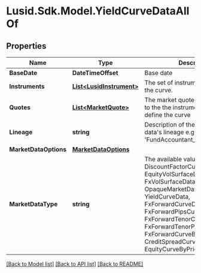 # Lusid.Sdk.Model.YieldCurveDataAllOf

## Properties

Name | Type | Description | Notes
------------ | ------------- | ------------- | -------------
**BaseDate** | **DateTimeOffset** | Base date | 
**Instruments** | [**List&lt;LusidInstrument&gt;**](LusidInstrument.md) | The set of instruments that define the curve. | 
**Quotes** | [**List&lt;MarketQuote&gt;**](MarketQuote.md) | The market quotes corresponding to the the instruments used to define the curve | 
**Lineage** | **string** | Description of the complex market data&#39;s lineage e.g. &#39;FundAccountant_GreenQuality&#39;. | [optional] 
**MarketDataOptions** | [**MarketDataOptions**](MarketDataOptions.md) |  | [optional] 
**MarketDataType** | **string** | The available values are: DiscountFactorCurveData, EquityVolSurfaceData, FxVolSurfaceData, IrVolCubeData, OpaqueMarketData, YieldCurveData, FxForwardCurveData, FxForwardPipsCurveData, FxForwardTenorCurveData, FxForwardTenorPipsCurveData, FxForwardCurveByQuoteReference, CreditSpreadCurveData, EquityCurveByPricesData | 

[[Back to Model list]](../README.md#documentation-for-models) [[Back to API list]](../README.md#documentation-for-api-endpoints) [[Back to README]](../README.md)

